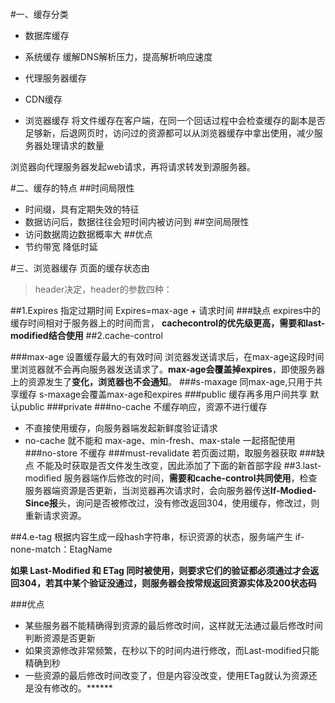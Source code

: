 #

#一、缓存分类
* 数据库缓存 

* 系统缓存  缓解DNS解析压力，提高解析响应速度
* 代理服务器缓存
* CDN缓存
* 浏览器缓存 将文件缓存在客户端，在同一个回话过程中会检查缓存的副本是否足够新，后退网页时，访问过的资源都可以从浏览器缓存中拿出使用，减少服务器处理请求的数量

浏览器向代理服务器发起web请求，再将请求转发到源服务器。

#二、缓存的特点
##时间局限性
* 时间缀，具有定期失效的特征
* 数据访问后，数据往往会短时间内被访问到
##空间局限性
* 访问数据周边数据概率大
##优点
* 节约带宽  降低时延


#三、浏览器缓存
页面的缓存状态由

> header决定，header的参数四种：

##1.Expires 指定过期时间
Expires=max-age + 请求时间 
###缺点
expires中的缓存时间相对于服务器上的时间而言，
 **cachecontrol的优先级更高，需要和last-modified结合使用**
##2.cache-control

###max-age 设置缓存最大的有效时间
浏览器发送请求后，在max-age这段时间里浏览器就不会再向服务器发送请求了。**max-age会覆盖掉expires**，即使服务器上的资源发生了**变化，浏览器也不会通知**。
###s-maxage 同max-age,只用于共享缓存
s-maxage会覆盖max-age和expires
###public
缓存再多用户间共享 默认public
###private
###no-cache 不缓存响应，资源不进行缓存
* 不直接使用缓存，向服务器端发起新鲜度验证请求
* no-cache 就不能和 max-age、min-fresh、max-stale 一起搭配使用
###no-store
不缓存
###must-revalidate
若页面过期，取服务器获取
###缺点
不能及时获取是否文件发生改变，因此添加了下面的新首部字段
##3.last-modified
服务器端作后修改的时间，**需要和cache-control共同使用**，检查服务器端资源是否更新，当浏览器再次请求时，会向服务器传送**If-Modied-Since报**头，询问是否被修改过，没有修改返回304，使用缓存，修改过，则重新请求资源。

##4.e-tag
根据内容生成一段hash字符串，标识资源的状态，服务端产生
if-none-match：EtagName

**如果 Last-Modified 和 ETag 同时被使用，则要求它们的验证都必须通过才会返回304，若其中某个验证没通过，则服务器会按常规返回资源实体及200状态码**

###优点
* 某些服务器不能精确得到资源的最后修改时间，这样就无法通过最后修改时间判断资源是否更新 
* 如果资源修改非常频繁，在秒以下的时间内进行修改，而Last-modified只能精确到秒 
* 一些资源的最后修改时间改变了，但是内容没改变，使用ETag就认为资源还是没有修改的。******
